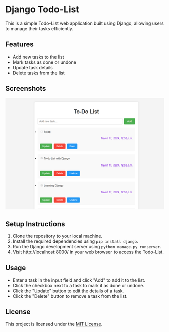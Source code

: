 


# Django Todo-List

This is a simple Todo-List web application built using Django, allowing users to manage their tasks efficiently.

## Features

- Add new tasks to the list
- Mark tasks as done or undone
- Update task details
- Delete tasks from the list

## Screenshots

![Todo-List Screenshot](https://github.com/Pranto-Paul/Todo-List-with-Djano/blob/main/Screenshot%20(1).png?raw=true)

## Setup Instructions

1. Clone the repository to your local machine.
2. Install the required dependencies using `pip install django`.
3. Run the Django development server using `python manage.py runserver`.
4. Visit http://localhost:8000/ in your web browser to access the Todo-List.

## Usage

- Enter a task in the input field and click "Add" to add it to the list.
- Click the checkbox next to a task to mark it as done or undone.
- Click the "Update" button to edit the details of a task.
- Click the "Delete" button to remove a task from the list.


## License

This project is licensed under the [MIT License](LICENSE).
